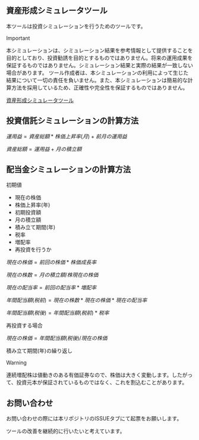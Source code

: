資産形成シミュレータツール
---
本ツールは投資シミュレーションを行うためのツールです。

> [!IMPORTANT]
> 本シミュレーションは、シミュレーション結果を参考情報として提供することを目的としており、投資勧誘を目的とするものではありません。将来の運用成果を保証するものではありません。シミュレーション結果と実際の結果が一致しない場合があります。
> ツール作成者は、本シミュレーションの利用によって生じた結果について一切の責任を負いません。また、本シミュレーションは簡易的な計算方法を採用しているため、正確性や完全性を保証するものではありません。

[資産形成シミュレータツール](https://kawazanyo.netlify.app/)

## 投資信託シミュレーションの計算方法
$運用益=資産総額*株価上昇率(月)+前月の運用益$

$資産総額=運用益+月の積立額$

## 配当金シミュレーションの計算方法
初期値
- 現在の株価
- 株価上昇率(年)
- 初期投資額
- 月の積立額
- 積み立て期間(年)
- 税率
- 増配率
- 再投資を行うか

$現在の株価=前回の株価*株価成長率$

$現在の株数=月の積立額/株現在の株価$

$現在の配当率=前回の配当率*増配率$

$年間配当額(税前)=現在の株数 * 現在の株価 * 現在の配当率$

$年間配当額(税後)=年間配当額(税前)*税率$

再投資する場合

$現在の株価=年間配当額(税後)/現在の株価$

積み立て期間(年)の繰り返し

> [!WARNING]
> 連続増配株は値動きのある有価証券なので、株価は大きく変動します。したがって、投資元本が保証されているものではなく、これを割込むことがあります。

## お問い合わせ
お問い合わせの際には本リポジトリのISSUEタブにて起票をお願いします。

ツールの改善を継続的に行いたいと考えています。
